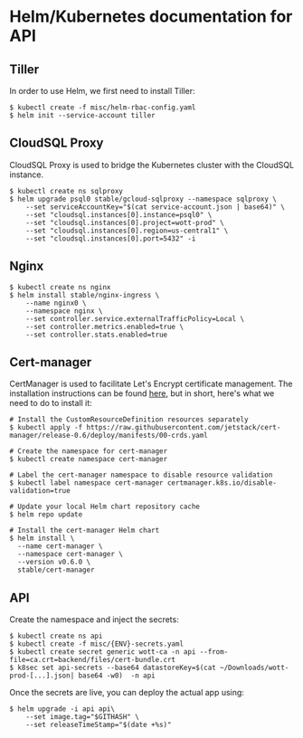 # Helm/Kubernetes documentation for API

## Tiller

In order to use Helm, we first need to install Tiller:

```
$ kubectl create -f misc/helm-rbac-config.yaml
$ helm init --service-account tiller
```

## CloudSQL Proxy

CloudSQL Proxy is used to bridge the Kubernetes cluster with the CloudSQL instance.

```
$ kubectl create ns sqlproxy
$ helm upgrade psql0 stable/gcloud-sqlproxy --namespace sqlproxy \
    --set serviceAccountKey="$(cat service-account.json | base64)" \
    --set "cloudsql.instances[0].instance=psql0" \
    --set "cloudsql.instances[0].project=wott-prod" \
    --set "cloudsql.instances[0].region=us-central1" \
    --set "cloudsql.instances[0].port=5432" -i
```

## Nginx


```
$ kubectl create ns nginx
$ helm install stable/nginx-ingress \
    --name nginx0 \
    --namespace nginx \
    --set controller.service.externalTrafficPolicy=Local \
    --set controller.metrics.enabled=true \
    --set controller.stats.enabled=true
```

## Cert-manager

CertManager is used to facilitate Let's Encrypt certificate management. The installation instructions can be found [here](https://docs.cert-manager.io/en/latest/getting-started/install.html), but in short, here's what we need to do to install it:

```
# Install the CustomResourceDefinition resources separately
$ kubectl apply -f https://raw.githubusercontent.com/jetstack/cert-manager/release-0.6/deploy/manifests/00-crds.yaml

# Create the namespace for cert-manager
$ kubectl create namespace cert-manager

# Label the cert-manager namespace to disable resource validation
$ kubectl label namespace cert-manager certmanager.k8s.io/disable-validation=true

# Update your local Helm chart repository cache
$ helm repo update

# Install the cert-manager Helm chart
$ helm install \
  --name cert-manager \
  --namespace cert-manager \
  --version v0.6.0 \
  stable/cert-manager
```
## API

Create the namespace and inject the secrets:

```
$ kubectl create ns api
$ kubectl create -f misc/{ENV}-secrets.yaml
$ kubectl create secret generic wott-ca -n api --from-file=ca.crt=backend/files/cert-bundle.crt
$ k8sec set api-secrets --base64 datastoreKey=$(cat ~/Downloads/wott-prod-[...].json| base64 -w0)  -n api
```



Once the secrets are live, you can deploy the actual app using:

```
$ helm upgrade -i api api\
    --set image.tag="$GITHASH" \
    --set releaseTimeStamp="$(date +%s)"
```
